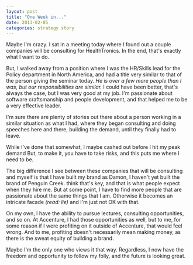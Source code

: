 ```yaml
---
layout: post
title: "One Week in..."
date: 2013-02-05
categories: strategy story
---
```


<!--# One Week In...-->

Maybe I'm crazy. I sat in a meeting today where I found out a couple companies will be consulting for HealthTronics. In the end, that's exactly what I want to do.

But, I walked away from a position where I was the HR/Skills lead for the Policy department in North America, and had a title very similar to that of the person giving the seminar today. *He is over a few more people than I was, but our responsibilities are similar.* I could have been better, that's always the case, but I was very good at my job. I'm passionate about software craftsmanship and people development, and that helped me to be a very effective leader. 

I'm sure there are plenty of stories out there about a person working in a similar situation as what I had, where they began consulting and doing speeches here and there, building the demand, until they finally had to leave.

While I've done that somewhat, I maybe cashed out before I hit my peak demand But, to make it, you have to take risks, and this puts me where I need to be.

The big difference I see between these companies that will be consulting and myself is that I have built my brand as Damon, I haven't yet built the brand of Penguin Creek.  think that's key, and that is what people expect when they hire me. But at some point, I have to find more people that are passionate about the same things that I am. Otherwise it becomes an intricate facade *(read: lie)* and I'm just not OK with that.

On my own, I have the ability to pursue lectures, consulting opportunities, and so on. At Accenture, I had those opportunities as well, but to me, for some reason if I were profiting on it outside of Accenture, that would feel wrong. And to me, profiting doesn't necessarily mean making money, as there is the sweat equity of building a brand.

Maybe I'm the only one who views it that way. Regardless, I now have the freedom and opportunity to follow my folly, and the future is looking great.
